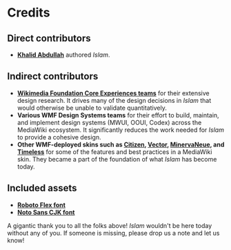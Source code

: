 # Credits

## Direct contributors
* **[Khalid Abdullah](https://github.com/drkhalidabdullah)** authored *Islam*.

## Indirect contributors
* **[Wikimedia Foundation Core Experiences teams](https://www.mediawiki.org/wiki/Core_Experiences)** for their extensive design research. It drives many of the design decisions in *Islam* that would otherwise be unable to validate quantitatively.
* **Various WMF Design Systems teams** for their effort to build, maintain, and implement design systems (MWUI, OOUI, Codex) across the MediaWiki ecosystem. It significantly reduces the work needed for *Islam* to provide a cohesive design.
* **Other WMF-deployed skins such as [Citizen](https://www.mediawiki.org/wiki/Skin:Citizen), [Vector](https://www.mediawiki.org/wiki/Skin:Vector), [MinervaNeue](https://www.mediawiki.org/wiki/Skin:Minerva_Neue), and [Timeless](https://www.mediawiki.org/wiki/Skin:Timeless)** for some of the features and best practices in a MediaWiki skin. They became a part of the foundation of what *Islam* has become today.

## Included assets ##
* **[Roboto Flex font](https://github.com/googlefonts/roboto-flex)**
* **[Noto Sans CJK font](https://github.com/googlefonts/noto-cjk)**

A gigantic thank you to all the folks above! *Islam* wouldn't be here today without any of you. If someone is missing, please drop us a note and let us know!